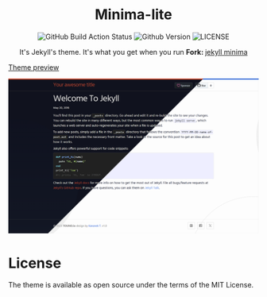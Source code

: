 <div align="center">
  <h1>Minima-lite</h1>
  <p>
    <img src="https://img.shields.io/github/actions/workflow/status/dvgamerr/go-hoyolab/build.yml?label=Build&amp;style=flat-square" alt="GitHub Build Action Status">
    <img src="https://img.shields.io/github/v/tag/dvgamerr-app/minima-lite?style=flat-square&logo=github&label=version" alt="Github Version">
    <img src="https://img.shields.io/github/license/dvgamerr/go-hoyolab?style=flat-square" alt="LICENSE">
  </p>
  <p>It's Jekyll's theme. It's what you get when you run <strong>Fork: </strong><a href="https://github.com/jekyll/minima">jekyll minima</a></p>
</div>


<p><a href="https://dvgamerr.app/minima-lite/">Theme preview</a></p>
<div align="center"><img src="./docs/dark-light.png"/></div>

# License
The theme is available as open source under the terms of the MIT License.
